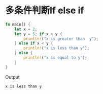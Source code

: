 # 多条件判断If else if

```rust
fn main() {
    let x = 2;
    let y = 5; if x > y {
        println!("x is greater than  y");
    } else if x < y {
        println!("x is less than y");
    } else {
        println!("x is equal to y");
    }
}
```
Output
```
x is less than y
```